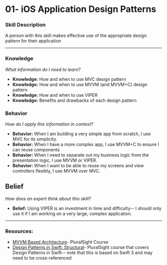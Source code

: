 # 01- iOS Application Design Patterns

### Skill Description
A person with this skill makes effective use of the appropriate design pattern for their application

----- 

### Knowledge 
*What information do I need to learn?*
- **Knowledge:** How and when to use MVC design pattern 
- **Knowledge:** How and when to use MVVM (and MVVM+C) design pattern
- **Knowledge:** How and when to use VIPER
- **Knowledge:** Benefits and drawbacks of each design pattern


### Behavior 
*How do I apply this information in context?*
- **Behavior:** When I am building a very simple app from scratch, I use MVC for its simplicity.
- **Behavior:** When I have a more complex app, I use MVVM+C to ensure I can reuse components
- **Behavior:** When I need to separate  out my business logic from the presentation logic, I use MVVM or VIPER. 
- **Behavior:** When I want to be able to reuse my screens and view controllers flexibly, I use MVVM over MVC. 

## Belief 
*How does an expert think about this skill?*
- **Belief:** Using VIPER is an investment in time and difficulty-- I should only use it if I am working on a very large, complex application. 

----

### Resources: 
- [MVVM Based Architecture](https://www.pluralsight.com/courses/mvvm-based-architecture-xamarin-mobile-apps)- PluralSight Course
- [Design Patterns in Swift: Structural](https://www.pluralsight.com/courses/design-patterns-swift-structural)- PluralSight course that covers Design Patterns in Swift-- note that this is based on Swift 3 and may need to be cross-referenced
